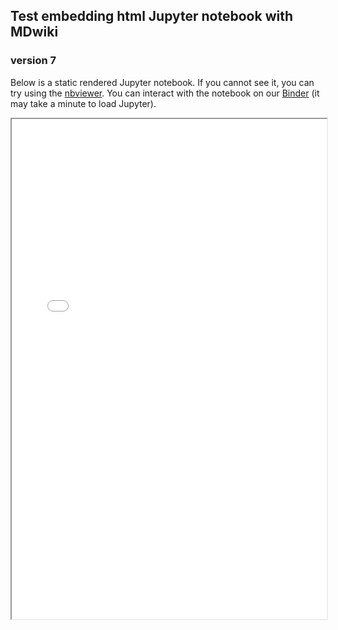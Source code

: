 ## Test embedding html Jupyter notebook with MDwiki

### version 7

Below is a static rendered Jupyter notebook. If you cannot see it, you can try using the [nbviewer](). You can interact with the notebook on our [Binder]() (it may take a minute to load Jupyter). 

<iframe src="Creating your first Dyalog Jupyter Notebook.slides.html" width=100% height="800px">If you are reading this, your browser does not support iframes.</iframe>
